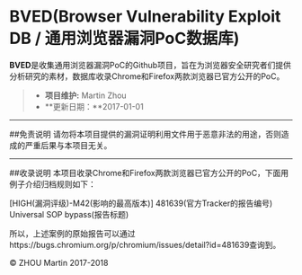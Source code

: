 # BVED(Browser Vulnerability Exploit DB / 通用浏览器漏洞PoC数据库)

**BVED**是收集通用浏览器漏洞PoC的Github项目，旨在为浏览器安全研究者们提供分析研究的素材，数据库收录Chrome和Firefox两款浏览器已官方公开的PoC。

> * **项目维护:** Martin Zhou
> * **更新日期：**2017-01-01

---
##免责说明
请勿将本项目提供的漏洞证明利用文件用于恶意非法的用途，否则造成的严重后果与本项目无关。

---
##收录说明
本项目收录Chrome和Firefox两款浏览器已官方公开的PoC，下面用例子介绍归档规则如下：

[HIGH(漏洞评级)-M42(影响的最高版本)] 481639(官方Tracker的报告编号) Universal SOP bypass(报告标题)

所以，上述案例的原始报告可以通过https://bugs.chromium.org/p/chromium/issues/detail?id=481639查询到。



&copy; ZHOU Martin 2017-2018
